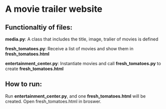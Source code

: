 # A movie trailer website

## Functionaltiy of files:

**media.py**: A class that includes the title, image, tralier of movies is defined

**fresh_tomatoes.py**: Receive a list of movies and show them in **fresh_tomatoes.html**

**entertainment_center.py**: Instantiate movies and call **fresh_tomatoes.py** to create **fresh_tomatoes.html**

## How to run:

Run **entertainment_center.py**, and one **fresh_tomatoes.html** will be created. Open fresh_tomatoes.html in broswer. 
